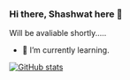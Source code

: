 ### Hi there, Shashwat here 👋

Will be avaliable shortly.....
<!--
**shashwatharsh/shashwatharsh** is a ✨ _special_ ✨ repository because its `README.md` (this file) appears on your GitHub profile.

Here are some ideas to get you started:


- 🌱 I’m currently learning.
- 👯 I’m looking to collaborate on ...
- 🤔 I’m looking for help with ...
- 💬 Ask me about ...
- 📫 How to reach me: ...
- 😄 Pronouns: ...
- ⚡ Fun fact: ...


- 🔭 I’m currently working on 
-->

- 🌱 I’m currently learning.

[![GitHub stats](https://github-readme-stats.vercel.app/api?username=shashwatharsh)](https://github.com/anuraghazra/github-readme-stats)
